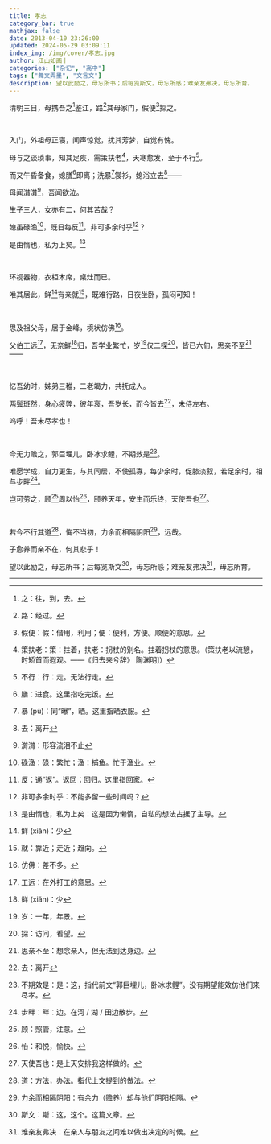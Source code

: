 ```yaml
---
title: 孝志
category_bar: true
mathjax: false
date: 2013-04-10 23:26:00
updated: 2024-05-29 03:09:11
index_img: /img/cover/孝志.jpg
author: 江山如画丨
categories: ["杂记", "高中"]
tags: ["舞文弄墨", "文言文"]
description: 望以此励之，毋忘所书；后每览斯文，毋忘所感；难亲友弗决，毋忘所育。
---
```


清明三日，母携吾之[^1]鉴江，路[^2]其母家门，假便[^3]探之。

<br/>

入门，外祖母正寝，闻声惊觉，扰其芳梦，自觉有愧。

母与之谈琐事，知其足疾，需策扶老[^4]，天寒愈发，至于不行[^5]。

而又午昏备食，媳膳[^6]即离；洗暴[^7]裳衫，媳浴立去[^8]——

母闻潸潸[^9]，吾闻欲泣。

生子三人，女亦有二，何其苦哉？

媳虽碌渔[^10]，既日每反[^11]，非可多余时乎[^12]？

是由惰也，私为上矣。[^13]

<br/>

环视器物，衣柜木席，桌灶而已。

唯其居此，鲜[^14]有亲就[^15]，既难行路，日夜坐卧，孤闷可知！

<br/>

思及祖父母，居于金峰，境状仿佛[^16]。

父伯工远[^17]，无奈鲜[^14]归，吾学业繁忙，岁[^18]仅二探[^19]，皆已六旬，思亲不至[^20]——

<br/>

忆吾幼时，姊弟三稚，二老竭力，共抚成人。

两鬓斑然，身心疲弊，彼年衰，吾岁长，而今皆去[^8]，未侍左右。

呜呼！吾未尽孝也！

<br/>

今无力赡之，郭巨埋儿，卧冰求鲤，不期效是[^21]。

唯愿学成，自力更生，与其同居，不使孤寡，每少余时，促膝淡叙，若足余时，相与步畔[^22]。

岂可劳之，顾[^23]周以怡[^24]，颐养天年，安生而乐终，天使吾也[^25]。

<br/>

若今不行其道[^26]，悔不当初，力余而相隔阴阳[^27]，远哉。

子愈养而亲不在，何其悲乎！

望以此励之，毋忘所书；后每览斯文[^28]，毋忘所感；难亲友弗决[^29]，毋忘所育。

---

[^1]: 之：往，到，去。
[^2]: 路：经过。
[^3]: 假便：假：借用，利用；便：便利，方便。顺便的意思。
[^4]: 策扶老：策：拄着，扶老：拐杖的别名。拄着拐杖的意思。（策扶老以流憩，时矫首而遐观。——《归去来兮辞》 陶渊明]）
[^5]: 不行：行：走。无法行走。
[^6]: 膳：进食。这里指吃完饭。
[^7]: 暴 (pù)：同“曝”，晒。这里指晒衣服。
[^8]: 去：离开
[^9]: 潸潸：形容流泪不止
[^10]: 碌渔：碌：繁忙；渔：捕鱼。忙于渔业。
[^11]: 反：通“返”。返回；回归。这里指回家。
[^12]: 非可多余时乎：不能多留一些时间吗？
[^13]: 是由惰也，私为上矣：这是因为懒惰，自私的想法占据了主导。
[^14]: 鲜 (xiǎn)：少
[^15]: 就：靠近；走近；趋向。
[^16]: 仿佛：差不多。
[^17]: 工远：在外打工的意思。
[^18]: 岁：一年，年景。
[^19]: 探：访问，看望。
[^20]: 思亲不至：想念亲人，但无法到达身边。
[^21]: 不期效是：是：这，指代前文“郭巨埋儿，卧冰求鲤”。没有期望能效仿他们来尽孝。
[^22]: 步畔：畔：边。在河 / 湖 / 田边散步。
[^23]: 顾：照管，注意。
[^24]: 怡：和悦，愉快。
[^25]: 天使吾也：是上天安排我这样做的。
[^26]: 道：方法，办法。指代上文提到的做法。
[^27]: 力余而相隔阴阳：有余力（赡养）却与他们阴阳相隔。
[^28]: 斯文：斯：这，这个。这篇文章。
[^29]: 难亲友弗决：在亲人与朋友之间难以做出决定的时候。

